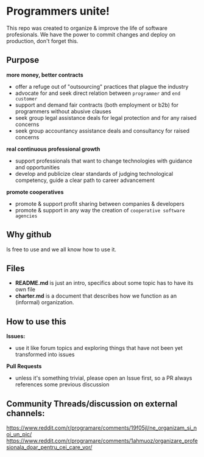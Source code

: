 # Programmers unite!
This repo was created to organize & improve the life of software profesionals. 
We have the power to commit changes and deploy on production, don't forget this.

## Purpose

**more money, better contracts**
- offer a refuge out of "outsourcing" practices that plague the industry
- advocate for and seek direct relation between `programmer` and `end customer`
- support and demand fair contracts (both employment or b2b) for programmers without abusive clauses
- seek group legal assistance deals for legal protection and for any raised concerns
- seek group accountancy assistance deals and consultancy for raised concerns

**real continuous professional growth**
- support professionals that want to change technologies with guidance and opportunities
- develop and publicize clear standards of judging technological competency, guide a clear path to career advancement

**promote cooperatives**
- promote & support profit sharing between companies & developers
- promote & support in any way the creation of `cooperative software agencies`

## Why github
Is free to use and we all know how to use it.

## Files
- **README.md** is just an intro, specifics about some topic has to have its own file
- **charter.md** is a document that describes how we function as an (informal) organization.

## How to use this
**Issues:**
- use it like forum topics and exploring things that have not been yet transformed into issues

**Pull Requests**
- unless it's something trivial, please open an Issue first, so a PR always references some previous discussion

## Community Threads/discussion on external channels:
https://www.reddit.com/r/programare/comments/19f05jl/ne_organizam_si_noi_un_pic/
https://www.reddit.com/r/programare/comments/1ahmuoz/organizare_profesionala_doar_pentru_cei_care_vor/
